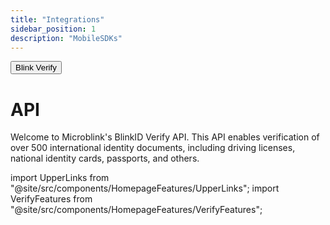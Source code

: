 ```yaml
---
title: "Integrations"
sidebar_position: 1
description: "MobileSDKs"
---
```

<div className='pageHeader'>
<button className='blueBtn'> Blink Verify </button>
</div>
<div className='spacer'></div>


# API

Welcome to Microblink's BlinkID Verify API. This API enables verification of over 500 international identity documents, including driving licenses, national identity cards, passports, and others.

import UpperLinks from "@site/src/components/HomepageFeatures/UpperLinks";
import VerifyFeatures from "@site/src/components/HomepageFeatures/VerifyFeatures";

<UpperLinks type="verify" />


<VerifyFeatures></VerifyFeatures>


